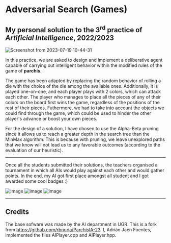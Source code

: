# Adversarial Search (Games)
## My personal solution to the 3<sup>rd</sup> practice of *Artificial Intelligence*, 2022/2023

![Screenshot from 2023-07-19 10-44-31](https://github.com/Mayhem929/AdversarialSearch/assets/76180710/90fc2ca7-8b1d-4341-a4bb-41453a2d0e60)


In this practice, we are asked to design and implement a deliberative agent capable of carrying out intelligent behavior within the modified rules of the game of **parchís**.

The game has been adapted by replacing the random behavior of rolling a die with the choice of the die among the available ones. Additionally, it is played one-on-one, and each player plays with 2 colors, which can attack each other. The player who manages to place all the pieces of any of their colors on the board first wins the game, regardless of the positions of the rest of their pieces. Futhermore, we had to take into account the objects we could find through the game, which could be used to hinder the other player's advance or boost your own pieces.

For the design of a solution, I have chosen to use the Alpha-Beta pruning since it allows us to reach a greater depth in the search tree than the MinMax algorithm. This is because with pruning, we leave unexplored paths that we know will not lead us to any favorable outcomes (according to the evaluation of our heuristic).

---

Once all the students submitted their solutions, the teachers organised a tournament in which all AIs would play against each other and would gather points. In the end, my AI got first place amongst all student and I got awarded some cool badges :)

![image](https://github.com/Mayhem929/AdversarialSearch/assets/76180710/c928459d-e139-44b1-8866-3d590f1b7b8d=350x350)    ![image](https://github.com/Mayhem929/AdversarialSearch/assets/76180710/be21bade-976f-440e-a455-9d23768c2716)    ![image](https://github.com/Mayhem929/AdversarialSearch/assets/76180710/d1af9c36-1419-4b24-9d8e-6cd59d2879c7)

---

## Credits
The base sofware was made by the AI department in UGR. This is a fork from https://github.com/rbnuria/ParchisIA-23.
I, Adrián Jaén Fuentes, implemented the files AIPlayer.cpp and AIPlayer.hpp.
